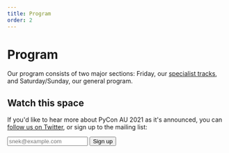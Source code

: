 ```yaml
---
title: Program
order: 2
---
```

# Program

Our program consists of two major sections: Friday, our [specialist tracks](/tracks), and Saturday/Sunday, our general program. 

## Watch this space

If you'd like to hear more about PyCon AU 2021 as it's announced, you can <a href="https://twitter.com/PyConAU">follow us on Twitter</a>, or sign up to the mailing list:

<form method='post' action='https://lists.linux.org.au/mailman/subscribe/pycon-au-announce' class='mailing-list-signup-form'>
    <input type='email' name='email' required placeholder='snek@example.com'>
    <button type='submit'>
        Sign up
    </button>
</form>
